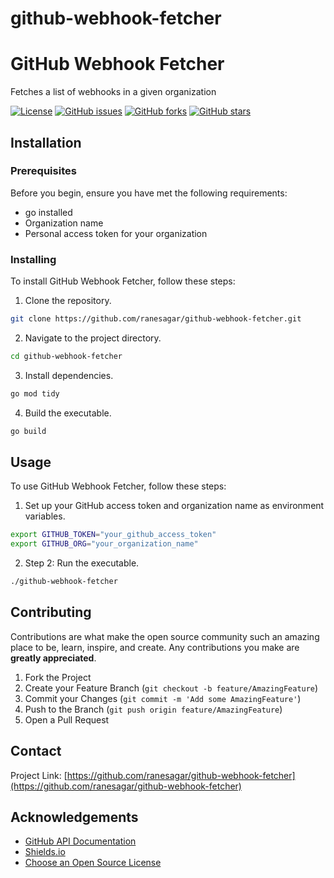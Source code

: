# github-webhook-fetcher

# GitHub Webhook Fetcher
Fetches a list of webhooks in a given organization

[![License](https://img.shields.io/badge/license-MIT-blue.svg)](https://opensource.org/licenses/MIT)
[![GitHub issues](https://img.shields.io/github/issues/ranesagar/github-webhook-fetcher.svg)](https://github.com/ranesagar/github-webhook-fetcher/issues)
[![GitHub forks](https://img.shields.io/github/forks/ranesagar/github-webhook-fetcher.svg)](https://github.com/ranesagar/github-webhook-fetcher/network)
[![GitHub stars](https://img.shields.io/github/stars/ranesagar/github-webhook-fetcher.svg)](https://github.com/ranesagar/github-webhook-fetcher/stargazers)

## Installation

### Prerequisites

Before you begin, ensure you have met the following requirements:
- go installed
- Organization name
- Personal access token for your organization

### Installing

To install GitHub Webhook Fetcher, follow these steps:

1.  Clone the repository.
```sh
git clone https://github.com/ranesagar/github-webhook-fetcher.git
```
2. Navigate to the project directory.

```sh
cd github-webhook-fetcher
```
3. Install dependencies.
```sh
go mod tidy
```

4. Build the executable.
```sh
go build
```


## Usage

To use GitHub Webhook Fetcher, follow these steps:

1. Set up your GitHub access token and organization name as environment variables.

```sh
export GITHUB_TOKEN="your_github_access_token"
export GITHUB_ORG="your_organization_name"
```




2. Step 2: Run the executable.


```sh
./github-webhook-fetcher
```


## Contributing

Contributions are what make the open source community such an amazing place to be, learn, inspire, and create. Any contributions you make are **greatly appreciated**.

1. Fork the Project
2. Create your Feature Branch (`git checkout -b feature/AmazingFeature`)
3. Commit your Changes (`git commit -m 'Add some AmazingFeature'`)
4. Push to the Branch (`git push origin feature/AmazingFeature`)
5. Open a Pull Request

## Contact

Project Link: [https://github.com/ranesagar/github-webhook-fetcher](https://github.com/ranesagar/github-webhook-fetcher)

## Acknowledgements

- [GitHub API Documentation](https://developer.github.com/v3/)
- [Shields.io](https://shields.io/)
- [Choose an Open Source License](https://choosealicense.com)
